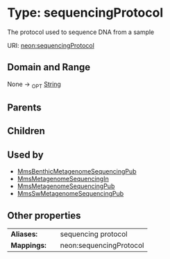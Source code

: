 
# Type: sequencingProtocol


The protocol used to sequence DNA from a sample

URI: [neon:sequencingProtocol](https://data.neonscience.org/sequencingProtocol)


## Domain and Range

None ->  <sub>OPT</sub> [String](types/String.md)

## Parents


## Children


## Used by

 * [MmsBenthicMetagenomeSequencingPub](MmsBenthicMetagenomeSequencingPub.md)
 * [MmsMetagenomeSequencingIn](MmsMetagenomeSequencingIn.md)
 * [MmsMetagenomeSequencingPub](MmsMetagenomeSequencingPub.md)
 * [MmsSwMetagenomeSequencingPub](MmsSwMetagenomeSequencingPub.md)

## Other properties

|  |  |  |
| --- | --- | --- |
| **Aliases:** | | sequencing protocol |
| **Mappings:** | | neon:sequencingProtocol |

